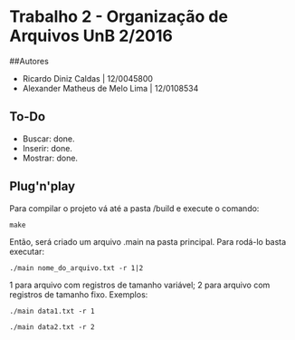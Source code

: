 
# Trabalho 2 - Organização de Arquivos UnB 2/2016

##Autores
* Ricardo Diniz Caldas | 12/0045800
* Alexander Matheus de Melo Lima | 12/0108534

## To-Do

* Buscar: done.
* Inserir: done.
* Mostrar: done.

## Plug'n'play

Para compilar o projeto vá até a pasta /build e execute o comando:
```
make
```
Então, será criado um arquivo .main na pasta principal.
Para rodá-lo basta executar:
```
./main nome_do_arquivo.txt -r 1|2
```
1 para arquivo com registros de tamanho variável; 
2 para arquivo com registros de tamanho fixo.
Exemplos:
```
./main data1.txt -r 1
```
```
./main data2.txt -r 2
```

